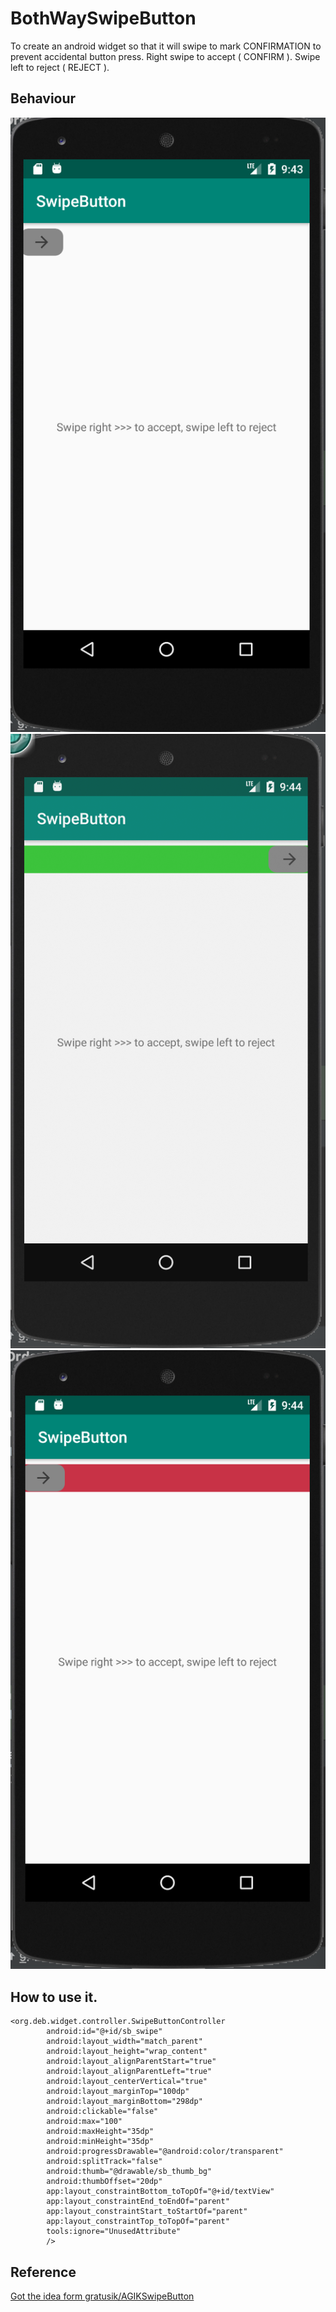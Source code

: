 # BothWaySwipeButton
To create an android widget so that it will swipe to mark CONFIRMATION to prevent accidental button press. 
Right swipe to accept ( CONFIRM ). Swipe left to reject ( REJECT ).

## Behaviour
 ![Initial Screen](/docs/InitialScreen.png)
 ![Right Swipe](/docs/SwipeRight.png)
 ![Left Swipe](/docs/SwipeLeft.png)


## How to use it. 
```
<org.deb.widget.controller.SwipeButtonController
        android:id="@+id/sb_swipe"
        android:layout_width="match_parent"
        android:layout_height="wrap_content"
        android:layout_alignParentStart="true"
        android:layout_alignParentLeft="true"
        android:layout_centerVertical="true"
        android:layout_marginTop="100dp"
        android:layout_marginBottom="298dp"
        android:clickable="false"
        android:max="100"
        android:maxHeight="35dp"
        android:minHeight="35dp"
        android:progressDrawable="@android:color/transparent"
        android:splitTrack="false"
        android:thumb="@drawable/sb_thumb_bg"
        android:thumbOffset="20dp"
        app:layout_constraintBottom_toTopOf="@+id/textView"
        app:layout_constraintEnd_toEndOf="parent"
        app:layout_constraintStart_toStartOf="parent"
        app:layout_constraintTop_toTopOf="parent"
        tools:ignore="UnusedAttribute"
        />
   ```
## Reference
[Got the idea form gratusik/AGIKSwipeButton](https://github.com/gratusik/AGIKSwipeButton)
